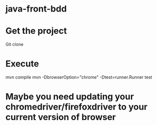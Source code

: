 # java-front-bdd



# Get the project
Git clone

# Execute
mvn compile
mvn  -DbrowserOption="chrome" -Dtest=runner.Runner test

# Maybe you need updating your chromedriver/firefoxdriver to your current version of browser